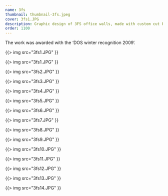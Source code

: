 ```yaml
---
name: 3fs
thumbnail: thumbnail-3fs.jpeg
cover: 3fs1.JPG
description: Graphic design of 3FS office walls, made with custom cut black and white stickers. Interior design Jana Rot / photos Jaka Vinšek
order: 1100
---
```


The work was awarded with the ‘DOS winter recognition 2009‘.

{{> img src="3fs1.JPG" }}

{{> img src="3fs1.JPG" }}

{{> img src="3fs2.JPG" }}

{{> img src="3fs3.JPG" }}

{{> img src="3fs4.JPG" }}

{{> img src="3fs5.JPG" }}

{{> img src="3fs6.JPG" }}

{{> img src="3fs7.JPG" }}

{{> img src="3fs8.JPG" }}

{{> img src="3fs9.JPG" }}

{{> img src="3fs10.JPG" }}

{{> img src="3fs11.JPG" }}

{{> img src="3fs12.JPG" }}

{{> img src="3fs13.JPG" }}

{{> img src="3fs14.JPG" }}